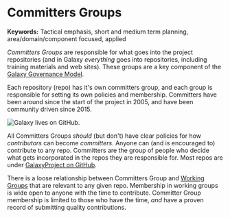 # Committers Groups

**Keywords:** Tactical emphasis, short and medium term planning, area/domain/component focused, applied

*Committers Groups* are responsible for what goes into the project repositories (and in Galaxy *everything* goes into repositories, including training materials and web sites).  These groups are a key component of the [Galaxy Governance Model](/community/governance/).

Each repository (repo) has it's own committers group, and each group is responsible for setting its own policies and membership. Committers have been around since the start of the project in 2005, and have been community driven since 2015.

<img class="float-right img-responsive" style="max-width: 15rem;" src="/src/images/logos/github-logo-w-text.png" alt="Galaxy lives on GitHub." />

All Committers Groups *should* (but don't) have clear policies for how *contributors* can become *committers*.  Anyone can (and is encouraged to) contribute to any repo.  Committers are the group of people who decide what gets incorporated in the repos they are responsible for.  Most repos are under [GalaxyProject on GitHub](https://github.com/galaxyproject/).

There is a loose relationship between Committers Group and [Working Groups](/community/committers/) that are relevant to any given repo.  Membership in working groups is wide open to anyone with the time to contribute. Committer Group membership is limited to those who have the time, _and_ have a proven record of submitting quality contributions.
